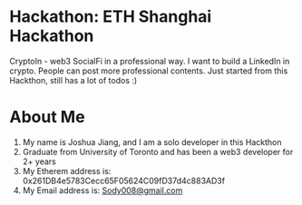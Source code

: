 # Hackathon: ETH Shanghai Hackathon

CryptoIn - web3 SocialFi in a professional way. I want to build a LinkedIn in crypto. People can post more professional contents. Just started from this Hackthon, still has a lot of todos :)

# About Me
 
 1. My name is Joshua Jiang, and I am a solo developer in this Hackthon
 2. Graduate from University of Toronto and has been a web3 developer for 2+ years
 3. My Etherem address is: 0x261DB4e5783Cecc65F05624C09fD37d4c883AD3f
 4. My Email address is: Sody008@gmail.com
